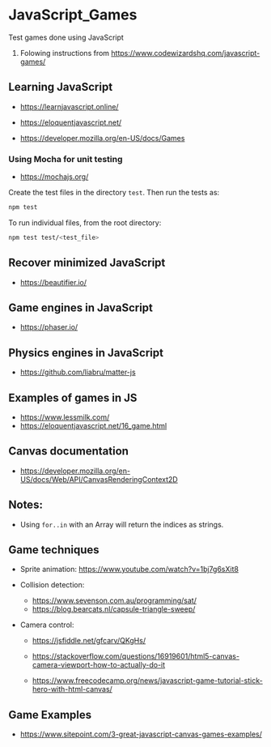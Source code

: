 # JavaScript_Games
Test games done using JavaScript

1. Folowing instructions from https://www.codewizardshq.com/javascript-games/

## Learning JavaScript

- https://learnjavascript.online/
- https://eloquentjavascript.net/

- https://developer.mozilla.org/en-US/docs/Games

### Using Mocha for unit testing
- https://mochajs.org/

Create the test files in the directory `test`. Then run the tests as:

```bash
npm test
```

To run individual files, from the root directory:
```bash
npm test test/<test_file>
```


## Recover minimized JavaScript
- https://beautifier.io/

## Game engines in JavaScript
- https://phaser.io/

## Physics engines in JavaScript
- https://github.com/liabru/matter-js


## Examples of games in JS
- https://www.lessmilk.com/
- https://eloquentjavascript.net/16_game.html


## Canvas documentation
- https://developer.mozilla.org/en-US/docs/Web/API/CanvasRenderingContext2D


## Notes:

- Using `for..in` with an Array will return the indices as strings.


## Game techniques

- Sprite animation: https://www.youtube.com/watch?v=1bj7g6sXit8

- Collision detection:
    - https://www.sevenson.com.au/programming/sat/
    - https://blog.bearcats.nl/capsule-triangle-sweep/

- Camera control:
    - https://jsfiddle.net/gfcarv/QKgHs/
    - https://stackoverflow.com/questions/16919601/html5-canvas-camera-viewport-how-to-actually-do-it

    - https://www.freecodecamp.org/news/javascript-game-tutorial-stick-hero-with-html-canvas/


## Game Examples
- https://www.sitepoint.com/3-great-javascript-canvas-games-examples/

